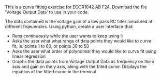 This is a curve fitting exercise for ECOR1042 AB F24. Download the file 'Voltage Output Data' to use in your code.

The data contained is the voltage gain of a low pass RC filter measured at different frqeuencies. Using python, create a user interface that:
- Runs continuously while the user wants to keep using it
- Asks the user what what range of data points they would like to curve fit, ie: points 1 to 80, or points 30 to 50
- Asks the user what order of polynomial they would like to curve fit using linear regression
- Graphs the data points from Voltage Output Data as frequency on the x axis and gain on the y axis, along with the fitted curve. Displays the equation of the fitted curve in the terminal
